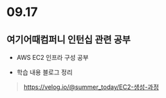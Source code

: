 <h1> 09.17 </h1>

## 여기어때컴퍼니 인턴십 관련 공부

- AWS EC2 인프라 구성 공부

- 학습 내용 블로그 정리
 > https://velog.io/@summer_today/EC2-생성-과정
